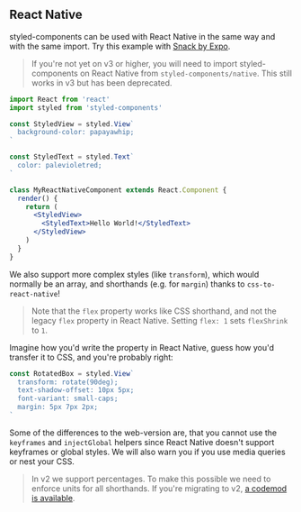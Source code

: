 ## React Native

styled-components can be used with React Native in the same way and with the
same import. Try this example with [Snack by Expo](https://snack.expo.io/@danielmschmidt/styled-components).

> If you're not yet on v3 or higher, you will need to import styled-components
> on React Native from `styled-components/native`. This still works in v3
> but has been deprecated.

```jsx
import React from 'react'
import styled from 'styled-components'

const StyledView = styled.View`
  background-color: papayawhip;
`

const StyledText = styled.Text`
  color: palevioletred;
`

class MyReactNativeComponent extends React.Component {
  render() {
    return (
      <StyledView>
        <StyledText>Hello World!</StyledText>
      </StyledView>
    )
  }
}
```

We also support more complex styles (like `transform`), which would normally
be an array, and shorthands (e.g. for `margin`) thanks to
`css-to-react-native`!

> Note that the `flex` property works like CSS shorthand, and not the legacy
> `flex` property in React Native. Setting `flex: 1` sets `flexShrink`
> to `1`.

Imagine how you'd write the property in React Native, guess how you'd transfer
it to CSS, and you're probably right:

```jsx
const RotatedBox = styled.View`
  transform: rotate(90deg);
  text-shadow-offset: 10px 5px;
  font-variant: small-caps;
  margin: 5px 7px 2px;
`
```

Some of the differences to the web-version are, that you cannot use the
`keyframes` and `injectGlobal` helpers since React Native doesn't support
keyframes or global styles. We will also warn you if you use media queries or
nest your CSS.

> In v2 we support percentages. To make this possible we need to enforce units
> for all shorthands. If you're migrating to v2,
> [a codemod is available](https://github.com/styled-components/styled-components-native-code-mod).
